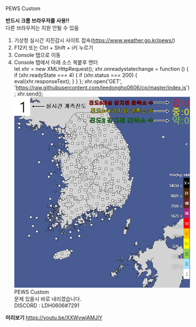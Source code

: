 PEWS Custom

<b>반드시 크롬 브라우저를 사용!!</b><br>
다른 브라우저는 지원 안될 수 있음<br>

1. 기상청 실시간 지진감시 사이트 접속(https://www.weather.go.kr/pews/)<br>
2. F12키 또는 Ctrl + Shift + i키 누르기<br>
3. Console 탭으로 이동<br>
4. Console 탭에서 아래 소스 복붙후 엔터<br>
  let xhr = new XMLHttpRequest(); xhr.onreadystatechange = function () { if (xhr.readyState === 4) { if (xhr.status === 200) {     eval(xhr.responseText); } } }; xhr.open('GET', 'https://raw.githubusercontent.com/leedongho0606/cp/master/index.js'); xhr.send();<br>
<img src="https://github.com/leedongho0606/cp/raw/master/demo.png"></img><br>
PEWS Custom<br>
문제 있을시 바로 내리겠습니다.<br>
DISCORD : LDH0606#7291<br>

<b>미리보기</b>
https://youtu.be/XXWvwjAMJlY
